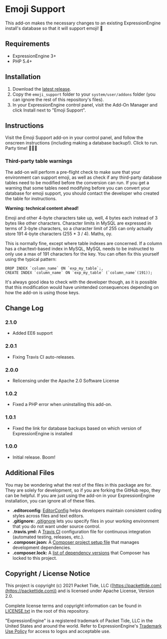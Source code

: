 # Emoji Support

This add-on makes the necessary changes to an existing ExpressionEngine install's database so that it will support emoji! 🎉

## Requirements

- ExpressionEngine 3+
- PHP 5.4+

## Installation

1. Download the [latest release](https://github.com/ExpressionEngine/Emoji-Support/releases/latest).
2. Copy the `emoji_support` folder to your `system/user/addons` folder (you can ignore the rest of this repository's files).
3. In your ExpressionEngine control panel, visit the Add-On Manager and click Install next to "Emoji Support".

## Instructions

Visit the Emoji Support add-on in your control panel, and follow the onscreen instructions (including making a database backup!). Click to run. Party time! 🎊💃🕺

### Third-party table warnings

The add-on will perform a pre-flight check to make sure that your environment can support emoji, as well as check if any third-party database tables need to be modified before the conversion can run. If you get a warning that some tables need modifying before you can convert your database for emoji support, you should contact the developer who created the table for instructions.

**Warning: technical content ahead!**

Emoji and other 4-byte characters take up, well, 4 bytes each instead of 3 bytes like other characters. Character limits in MySQL are expressed in terms of 3-byte characters, so a character limit of 255 can only actually store 191 4-byte characters (255 * 3 / 4). Maths, oy.

This is normally fine, except where table indexes are concerned. If a column has a char/text-based index in MySQL, MySQL needs to be instructed to only use a max of 191 characters for the key. You can often fix this yourself using the typical pattern:

```
DROP INDEX `column_name` ON `exp_my_table`;,
CREATE INDEX `column_name` ON `exp_my_table` (`column_name`(191));
```

It's always good idea to check with the developer though, as it is possible that this modification would have unintended consequences depending on how the add-on is using those keys.

## Change Log

### 2.1.0

- Added EE6 support

### 2.0.1

- Fixing Travis CI auto-releases.

### 2.0.0

- Relicensing under the Apache 2.0 Software License

### 1.0.2

- Fixed a PHP error when uninstalling this add-on.

### 1.0.1

- Fixed the link for database backups based on which version of ExpressionEngine is installed

### 1.0.0

- Initial release. Boom!

## Additional Files

You may be wondering what the rest of the files in this package are for. They are solely for development, so if you are forking the GitHub repo, they can be helpful. If you are just using the add-on in your ExpressionEngine installation, you can ignore all of these files.

- **.editorconfig**: [EditorConfig](http://editorconfig.org) helps developers maintain consistent coding styles across files and text editors.
- **.gitignore:** [.gitignore](https://git-scm.com/docs/gitignore) lets you specify files in your working environment that you do not want under source control.
- **.travis.yml:** A [Travis CI](https://travis-ci.org) configuration file for continuous integration (automated testing, releases, etc.).
- **.composer.json:** A [Composer project setup file](https://getcomposer.org/doc/01-basic-usage.md) that manages development dependencies.
- **.composer.lock:** A [list of dependency versions](https://getcomposer.org/doc/01-basic-usage.md#composer-lock-the-lock-file) that Composer has locked to this project.

## Copyright / License Notice

This project is copyright (c) 2021 Packet Tide, LLC ([https://packettide.com](https://packettide.com)) and is licensed under Apache License, Version 2.0.

Complete license terms and copyright information can be found in [LICENSE.txt](LICENSE.txt) in the root of this repository.

"ExpressionEngine" is a registered trademark of Packet Tide, LLC in the United States and around the world. Refer to ExpressionEngine's [Trademark Use Policy](https://expressionengine.com/about/trademark-use-policy) for access to logos and acceptable use.
